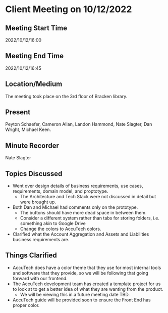 # Client Meeting on 10/12/2022

## Meeting Start Time

2022/10/12/16:00

## Meeting End Time

2022/10/12/16:45

## Location/Medium

The meeting took place on the 3rd floor of Bracken library.

## Present

Peyton Schaefer, Cameron Allan, Landon Hammond, Nate Slagter, Dan Wright, Michael Keen.

## Minute Recorder

Nate Slagter

## Topics Discussed

- Went over design details of business requirements, use cases, requirements, domain model, and proptotype.
  - The Architecture and Tech Stack were not discussed in detail but were brought up.
- Both Dan and Michael had comments only on the prototype.
  - The buttons should have more dead space in between them.
  - Consider a different system rather than tabs for storing folders, i.e. something akin to Google Drive
  - Change the colors to AccuTech colors.
- Clarified what the Account Aggregation and Assets and Liabilities business requirements are.

## Things Clarified

- AccuTech does have a color theme that they use for most internal tools and software that they provide, so we will be following that going forward with our frontend. 
- The AccuTech development team has created a template project for us to look at to get a better idea of what they are wanting from the product.
  - We will be viewing this in a future meeting date TBD.
- AccuTech guide will be provided soon to ensure the Front End has proper color.
